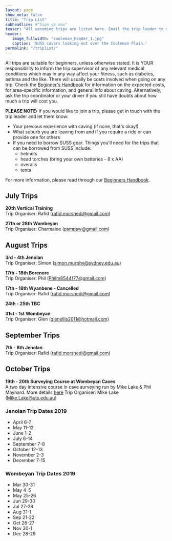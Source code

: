 ```yaml
---
layout: page
show_meta: false
title: "Trip List"
subheadline: #"Sign up now"
teaser: "All upcoming trips are listed here. Email the trip leader to sign up."
header:
   image_fullwidth: "cooleman_header_1.jpg"
   caption: 'SUSS cavers looking out over the Cooleman Plain.'
permalink: "/triplist/"
---
```


<!-- To Do convert this to auto genarage from a yaml file -->

All trips are suitable for beginners, unless otherwise stated.  It is YOUR responsibility to inform the trip supervisor of any relevant medical
conditions which may in any way affect your fitness, such as diabetes,
asthma and the like. There will usually be costs involved when going on any trip. Check the <a href="/assets/handbook.pdf">Beginner's Handbook</a>
for information on the expected costs, for area-specific information, and general info about caving. Alternatively, ask the trip coordinator or your driver
if you still have doubts about how much a trip will cost you.

**PLEASE NOTE:**
If you would like to join a trip, please get in touch with the trip leader and let them know:

-   Your previous experience with caving (if none, that's okay!)
-   What suburb you are leaving from and if you require a ride or can provide one for others
-   If you need to borrow SUSS gear. Things you'll need for the trips that can be borrowed from SUSS include:
    -   helmets
    -   head torches (bring your own batteries - 8 x AA)
    -   overalls
    -   tents

For more information, please read through our [Beginners Handbook](/assets/handbook.pdf).

## July Trips

**20th Vertical Training**  
Trip Organiser: Rafid (rafid.morshedi@gmail.com)

**27th or 28th Wombeyan**  
Trip Organiser: Charmaine (psmpsw@gmail.com)

## August Trips

**3rd - 4th Jenolan**    
Trip Organiser: Simon (simon.murphy@sydney.edu.au)

**17th - 18th Borenore**  
Trip Organiser: Phil (Philm8544177@gmail.com)

**17th - 18th Wyanbene - Cancelled**  
Trip Organiser: Rafid (rafid.morshedi@gmail.com)

**24th - 25th TBC**  

**31st - 1st Wombeyan**  
Trip Organiser: Glen (glenellis2011@hotmail.com)

## September Trips

**7th - 8th Jenolan**  
Trip Organiser: Rafid (rafid.morshedi@gmail.com)

## October Trips

**19th - 20th Surveying Course at Wombeyan Caves**  
A two day intensive course in cave surveying run by Mike Lake & Phil Maynard. More details [here](https://bitbucket.org/speleolinux/cave_survey_course/wiki/Home)
Trip Organiser: Mike Lake (Mike.Lake@uts.edu.au)

### Jenolan Trip Dates 2019

-   April 6-7
-   May 11-12
-   June 1-2
-   July 6-14
-   September 7-8
-   October 12-13
-   November 2-3
-   December 7-15

### Wombeyan Trip Dates 2019

-   Mar 30-31
-   May 4-5
-   May 25-26
-   Jun 29-30
-   Jul 27-28
-   Aug 31-1
-   Sep 21-22
-   Oct 26-27
-   Nov 30-1
-   Dec 28-29
